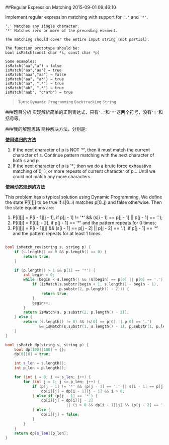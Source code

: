 ##Regular Expression Matching
2015-09-01 09:46:10

Implement regular expression matching with support for `'.'` and `'*'`.

```
'.' Matches any single character.
'*' Matches zero or more of the preceding element.

The matching should cover the entire input string (not partial).

The function prototype should be:
bool isMatch(const char *s, const char *p)

Some examples:
isMatch("aa","a") → false
isMatch("aa","aa") → true
isMatch("aaa","aa") → false
isMatch("aa", "a*") → true
isMatch("aa", ".*") → true
isMatch("ab", ".*") → true
isMatch("aab", "c*a*b") → true
```

>Tags:  `Dynamic Programming` `Backtracking` `String`

###题目分析
实现解析简单的正则表达式，只有`'.'`和`'*'`这两个符号，没有`'|'`和括号等。

###我的解题思路
两种解决方法，分别是:

**[使用递归的方法](http://articles.leetcode.com/2011/09/regular-expression-matching.html)**

1. If the next character of p is NOT ‘\*’, then it must match the current character of s. Continue pattern matching with the next character of both s and p.
2. If the next character of p is ‘\*’, then we do a brute force exhaustive matching of 0, 1, or more repeats of current character of p… Until we could not match any more characters.

**[使用动态规划的方法](https://leetcode.com/discuss/43860/9-lines-16ms-c-dp-solutions-with-explanations)**

This problem has a typical solution using Dynamic Programming. We define the state P[i][j] to be true if s[0..i) matches p[0..j) and false otherwise. Then the state equations are:

1. P[i][j] = P[i - 1][j - 1], if p[j - 1] != '*' && (s[i - 1] == p[j - 1] || p[j - 1] == '.');
2. P[i][j] = P[i][j - 2], if p[j - 1] == '*' and the pattern repeats for 0 times;
3. P[i][j] = P[i - 1][j] && (s[i - 1] == p[j - 2] || p[j - 2] == '.'), if p[j - 1] == '*' and the pattern repeats for at least 1 times.



~~~c++

bool isMatch_rev(string s, string p) {
    if (s.length() == 0 && p.length() == 0) {
        return true;
    }

    if (p.length() > 1 && p[1] == '*') {
        int begin = 0;
        while (begin < s.length() && (s[begin] == p[0] || p[0] == '.')) {
            if (isMatch(s.substr(begin + 1, s.length() - begin - 1),
                        p.substr(2, p.length() - 2))) {
                return true;
            }
            begin++;
        }
        return isMatch(s, p.substr(2, p.length() - 2));
    } else {
        return (s.length() != 0) && (s[0] == p[0] || p[0] == '.')
               && isMatch(s.substr(1, s.length() - 1), p.substr(1, p.length() - 1));
    }
}

bool isMatch_dp(string s, string p) {
    bool dp[100][100] = {};
    dp[0][0] = true;

    int s_len = s.length();
    int p_len = p.length();

    for (int i = 0; i <= s_len; i++) {
        for (int j = 1; j <= p_len; j++) {
            if (p[j - 1] != '*' && (p[j - 1] == '.' || s[i - 1] == p[j - 1])) {
                dp[i][j] = dp[i - 1][j - 1] && i > 0;
            } else if (p[j - 1] == '*') {
                dp[i][j] = dp[i][j - 2]
                           || (i > 0 && dp[i - 1][j] && (p[j - 2] == '.' || s[i - 1] == p[j - 2]));
            } else {
                dp[i][j] = false;
            }
        }
    }
    return dp[s_len][p_len];
}
~~~
